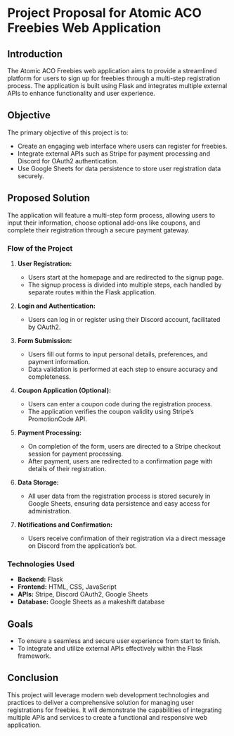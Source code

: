 # Project Proposal for Atomic ACO Freebies Web Application

## Introduction
The Atomic ACO Freebies web application aims to provide a streamlined platform for users to sign up for freebies through a multi-step registration process. The application is built using Flask and integrates multiple external APIs to enhance functionality and user experience.

## Objective
The primary objective of this project is to:
- Create an engaging web interface where users can register for freebies.
- Integrate external APIs such as Stripe for payment processing and Discord for OAuth2 authentication.
- Use Google Sheets for data persistence to store user registration data securely.

## Proposed Solution
The application will feature a multi-step form process, allowing users to input their information, choose optional add-ons like coupons, and complete their registration through a secure payment gateway.

### Flow of the Project
1. **User Registration:**
   - Users start at the homepage and are redirected to the signup page.
   - The signup process is divided into multiple steps, each handled by separate routes within the Flask application.

2. **Login and Authentication:**
   - Users can log in or register using their Discord account, facilitated by OAuth2.

3. **Form Submission:**
   - Users fill out forms to input personal details, preferences, and payment information.
   - Data validation is performed at each step to ensure accuracy and completeness.

4. **Coupon Application (Optional):**
   - Users can enter a coupon code during the registration process.
   - The application verifies the coupon validity using Stripe’s PromotionCode API.

5. **Payment Processing:**
   - On completion of the form, users are directed to a Stripe checkout session for payment processing.
   - After payment, users are redirected to a confirmation page with details of their registration.

6. **Data Storage:**
   - All user data from the registration process is stored securely in Google Sheets, ensuring data persistence and easy access for administration.

7. **Notifications and Confirmation:**
   - Users receive confirmation of their registration via a direct message on Discord from the application’s bot.

### Technologies Used
- **Backend:** Flask
- **Frontend:** HTML, CSS, JavaScript
- **APIs:** Stripe, Discord OAuth2, Google Sheets
- **Database:** Google Sheets as a makeshift database

## Goals
- To ensure a seamless and secure user experience from start to finish.
- To integrate and utilize external APIs effectively within the Flask framework.

## Conclusion
This project will leverage modern web development technologies and practices to deliver a comprehensive solution for managing user registrations for freebies. It will demonstrate the capabilities of integrating multiple APIs and services to create a functional and responsive web application.

